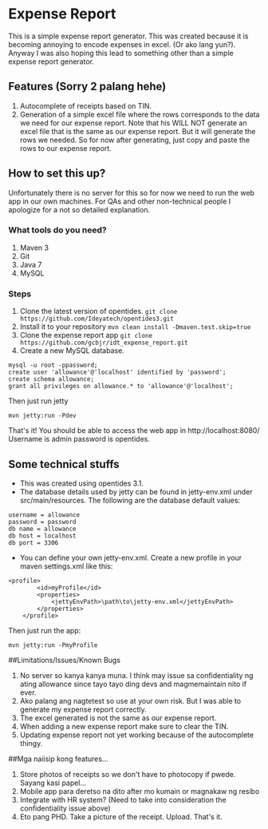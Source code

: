 # Expense Report
This is a simple expense report generator. This was created because it is becoming annoying to encode expenses in excel. (Or ako lang yun?). Anyway I was also hoping this lead to something other than a simple expense report generator.

## Features (Sorry 2 palang hehe)
1. Autocomplete of receipts based on TIN.
2. Generation of a simple excel file where the rows corresponds to the data we need for our expense report. Note that his WILL NOT generate an excel file that is the same as our expense report. But it will generate the rows we needed. So for now after generating, just copy and paste the rows to our expense report.

## How to set this up?
Unfortunately there is no server for this so for now we need to run the web app in our own machines. For QAs and other non-technical people I apologize for a not so detailed explanation. 

### What tools do you need?
1. Maven 3
2. Git
3. Java 7
4. MySQL

### Steps
1. Clone the latest version of opentides. 
```git clone https://github.com/Ideyatech/opentides3.git```
2. Install it to your repository
```mvn clean install -Dmaven.test.skip=true```
3. Clone the expense report app
```git clone https://github.com/gcbjr/idt_expense_report.git```
4. Create a new MySQL database.
```
mysql -u root -ppassword;
create user 'allowance'@'localhost' identified by 'password';
create schema allowance;
grant all privileges on allowance.* to 'allowance'@'localhost';
```
Then just run jetty
```
mvn jetty:run -Pdev
```
That's it! You should be able to access the web app in http://localhost:8080/
Username is admin password is opentides.

## Some technical stuffs
* This was created using opentides 3.1. 
* The database details used by jetty can be found in jetty-env.xml under src/main/resources. The following are the database default values:
```
username = allowance
password = password
db name = allowance
db host = localhost
db port = 3306
```
* You can define your own jetty-env.xml. Create a new profile in your maven settings.xml like this:
```
<profile>
		<id>myProfile</id>
		<properties>
			<jettyEnvPath>\path\to\jetty-env.xml</jettyEnvPath>
		</properties>
	</profile>
```
Then just run the app:
```
mvn jetty:run -PmyProfile
```

##Limitations/Issues/Known Bugs
1. No server so kanya kanya muna. I think may issue sa confidentiality ng ating allowance since tayo tayo ding devs and magmemaintain nito if ever. 
2. Ako palang ang nagtetest so use at your own risk. But I was able to generate my expense report correctly.
3. The excel generated is not the same as our expense report.
4. When adding a new expense report make sure to clear the TIN. 
5. Updating expense report not yet working because of the autocomplete thingy.

##Mga naiisip kong features...
1. Store photos of receipts so we don't have to photocopy if pwede. Sayang kasi papel...
2. Mobile app para deretso na dito after mo kumain or magnakaw ng resibo
3. Integrate with HR system? (Need to take into consideration the confidentiality issue above)
4. Eto pang PHD. Take a picture of the receipt. Upload. That's it.

